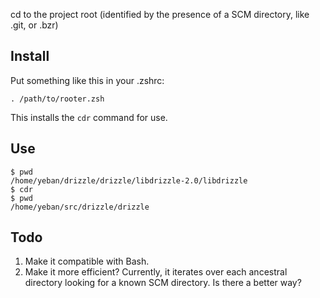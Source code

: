 cd to the project root (identified by the presence of a SCM directory, like
.git, or .bzr)

Install
---------
Put something like this in your .zshrc:

    . /path/to/rooter.zsh

This installs the `cdr` command for use.

Use
-----

    $ pwd
    /home/yeban/drizzle/drizzle/libdrizzle-2.0/libdrizzle
    $ cdr
    $ pwd
    /home/yeban/src/drizzle/drizzle

Todo
----
1. Make it compatible with Bash.
2. Make it more efficient? Currently, it iterates over each ancestral directory looking for a known SCM directory. Is there a better way?
